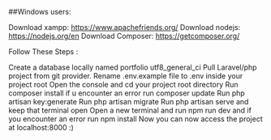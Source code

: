 ##Windows users:

Download xampp: https://www.apachefriends.org/
Download nodejs: https://nodejs.org/en
Download Composer: https://getcomposer.org/

Follow These Steps :

Create a database locally named portfolio utf8_general_ci
Pull Laravel/php project from git provider.
Rename .env.example file to .env inside your project root
Open the console and cd your project root directory
Run composer install if u encounter an error run composer update
Run php artisan key:generate
Run php artisan migrate
Run php artisan serve and keep that terminal open
Open a new terminal and run npm run dev and if you encounter an error run npm install
Now you can now access the project at localhost:8000 :)
